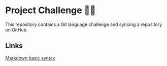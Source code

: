 # Project Challenge 🐱‍💻

This repository contains a Git language challenge and syncing a repository on GitHub.

## Links

[Markdown basic syntax](https://www.markdownguide.org/basic-syntax/)
